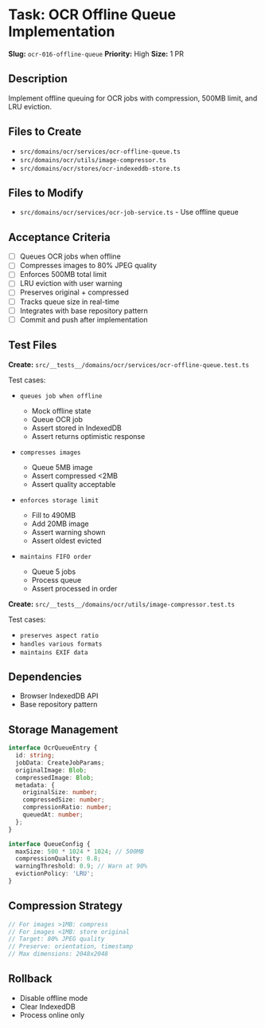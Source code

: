 # Task: OCR Offline Queue Implementation

**Slug:** `ocr-016-offline-queue`
**Priority:** High
**Size:** 1 PR

## Description
Implement offline queuing for OCR jobs with compression, 500MB limit, and LRU eviction.

## Files to Create
- `src/domains/ocr/services/ocr-offline-queue.ts`
- `src/domains/ocr/utils/image-compressor.ts`
- `src/domains/ocr/stores/ocr-indexeddb-store.ts`

## Files to Modify
- `src/domains/ocr/services/ocr-job-service.ts` - Use offline queue

## Acceptance Criteria
- [ ] Queues OCR jobs when offline
- [ ] Compresses images to 80% JPEG quality
- [ ] Enforces 500MB total limit
- [ ] LRU eviction with user warning
- [ ] Preserves original + compressed
- [ ] Tracks queue size in real-time
- [ ] Integrates with base repository pattern
- [ ] Commit and push after implementation

## Test Files
**Create:** `src/__tests__/domains/ocr/services/ocr-offline-queue.test.ts`

Test cases:
- `queues job when offline`
  - Mock offline state
  - Queue OCR job
  - Assert stored in IndexedDB
  - Assert returns optimistic response
  
- `compresses images`
  - Queue 5MB image
  - Assert compressed <2MB
  - Assert quality acceptable
  
- `enforces storage limit`
  - Fill to 490MB
  - Add 20MB image
  - Assert warning shown
  - Assert oldest evicted
  
- `maintains FIFO order`
  - Queue 5 jobs
  - Process queue
  - Assert processed in order

**Create:** `src/__tests__/domains/ocr/utils/image-compressor.test.ts`

Test cases:
- `preserves aspect ratio`
- `handles various formats`
- `maintains EXIF data`

## Dependencies
- Browser IndexedDB API
- Base repository pattern

## Storage Management
```typescript
interface OcrQueueEntry {
  id: string;
  jobData: CreateJobParams;
  originalImage: Blob;
  compressedImage: Blob;
  metadata: {
    originalSize: number;
    compressedSize: number;
    compressionRatio: number;
    queuedAt: number;
  };
}

interface QueueConfig {
  maxSize: 500 * 1024 * 1024; // 500MB
  compressionQuality: 0.8;
  warningThreshold: 0.9; // Warn at 90%
  evictionPolicy: 'LRU';
}
```

## Compression Strategy
```typescript
// For images >1MB: compress
// For images <1MB: store original
// Target: 80% JPEG quality
// Preserve: orientation, timestamp
// Max dimensions: 2048x2048
```

## Rollback
- Disable offline mode
- Clear IndexedDB
- Process online only